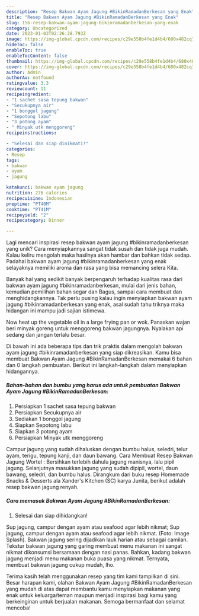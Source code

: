 ```yaml
---
description: "Resep Bakwan Ayam Jagung #BikinRamadanBerkesan yang Enak"
title: "Resep Bakwan Ayam Jagung #BikinRamadanBerkesan yang Enak"
slug: 156-resep-bakwan-ayam-jagung-bikinramadanberkesan-yang-enak
category: Uncategorized
date: 2023-01-03T02:26:28.793Z
image: https://img-global.cpcdn.com/recipes/c29e558b4fe1d4b4/680x482cq70/bakwan-ayam-jagung-bikinramadanberkesan-foto-resep-utama.jpg
hideToc: false
enableToc: true
enableTocContent: false
thumbnail: https://img-global.cpcdn.com/recipes/c29e558b4fe1d4b4/680x482cq70/bakwan-ayam-jagung-bikinramadanberkesan-foto-resep-utama.jpg
cover: https://img-global.cpcdn.com/recipes/c29e558b4fe1d4b4/680x482cq70/bakwan-ayam-jagung-bikinramadanberkesan-foto-resep-utama.jpg
author: Admin
authorAv: notfound
ratingvalue: 3.3
reviewcount: 11
recipeingredient:
- "1 sachet sasa tepung bakwan"
- "Secukupnya air"
- "1 bonggol jagung"
- "Sepotong labu"
- "3 potong ayam"
- " Minyak utk menggoreng"
recipeinstructions:

- "Selesai dan siap dinikmati!"
categories:
- Resep
tags:
- bakwan
- ayam
- jagung

katakunci: bakwan ayam jagung 
nutrition: 276 calories
recipecuisine: Indonesian
preptime: "PT40M"
cooktime: "PT41M"
recipeyield: "2"
recipecategory: Dinner

---
```





Lagi mencari inspirasi resep bakwan ayam jagung #bikinramadanberkesan yang unik? Cara menyiapkannya sangat tidak susah dan tidak juga mudah. Kalau keliru mengolah maka hasilnya akan hambar dan bahkan tidak sedap. Padahal bakwan ayam jagung #bikinramadanberkesan yang enak selayaknya memiliki aroma dan rasa yang bisa memancing selera Kita.





Banyak hal yang sedikit banyak berpengaruh terhadap kualitas rasa dari bakwan ayam jagung #bikinramadanberkesan, mulai dari jenis bahan, kemudian pemilihan bahan segar dan Bagus, sampai cara membuat dan menghidangkannya. Tak perlu pusing kalau ingin menyiapkan bakwan ayam jagung #bikinramadanberkesan yang enak,      asal sudah tahu triknya maka hidangan ini mampu jadi sajian istimewa.














Now heat up the vegetable oil in a large frying pan or wok. Panaskan wajan beri minyak goreng untuk menggoreng bakwan jagungnya. Nyalakan api sedang dan jangan terlalu besar.






Di bawah ini ada beberapa tips dan trik praktis dalam mengolah bakwan ayam jagung #bikinramadanberkesan yang siap dikreasikan. Kamu bisa membuat Bakwan Ayam Jagung #BikinRamadanBerkesan memakai 6 bahan dan 0 langkah pembuatan. Berikut ini langkah-langkah dalam menyiapkan hidangannya.

<!--inarticleads1-->

##### Bahan-bahan dan bumbu yang harus ada untuk pembuatan Bakwan Ayam Jagung #BikinRamadanBerkesan:

1. Persiapkan 1 sachet sasa tepung bakwan
1. Persiapkan Secukupnya air
1. Sediakan 1 bonggol jagung
1. Siapkan Sepotong labu
1. Siapkan 3 potong ayam
1. Persiapkan  Minyak utk menggoreng


Campur jagung yang sudah dihaluskan dengan bumbu halus, seledri, telur ayam, terigu, tepung kanji, dan daun bawang. Cara Membuat Resep Bakwan Jagung Wortel : Bersihkan terlebih dahulu jagung manisnya, lalu pipil jagung. Selanjutnya masukkan jagung yang sudah dipipil, wortel, daun bawang, seledri, dan bumbu halus. Dirangkum dari buku resep Homemade Snacks &amp; Desserts ala Xander&#39;s Kitchen (SC) karya Junita, berikut adalah resep bakwan jagung renyah. 

<!--inarticleads2-->

##### Cara memasak Bakwan Ayam Jagung #BikinRamadanBerkesan:


1. Selesai dan siap dihidangkan!

Sup jagung, campur dengan ayam atau seafood agar lebih nikmat; Sup jagung, campur dengan ayam atau seafood agar lebih nikmat. (Foto: Image Splash). Bakwan jagung sering dijadikan lauk harian atau sebagai camilan. Tekstur bakwan jagung yang garing membuat menu makanan ini sangat nikmat dikonsumsi bersamaan dengan nasi panas. Bahkan, kadang bakwan jagung menjadi menu makanan buka puasa yang nikmat. Ternyata, membuat bakwan jagung cukup mudah, lho. 

Terima kasih telah menggunakan resep yang tim kami tampilkan di sini. Besar harapan kami, olahan Bakwan Ayam Jagung #BikinRamadanBerkesan yang mudah di atas dapat membantu kamu menyiapkan makanan yang enak untuk keluarga/teman maupun menjadi inspirasi bagi kamu yang berkeinginan untuk berjualan makanan. Semoga bermanfaat dan selamat mencoba!
